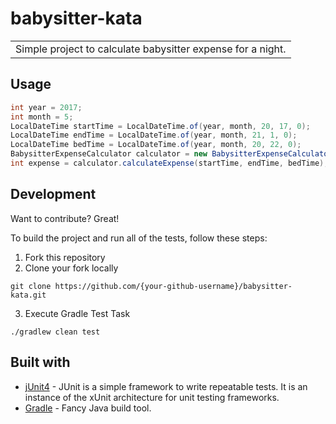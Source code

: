 # babysitter-kata
<table>
<tr>
<td>
  Simple project to calculate babysitter expense for a night.
</td>
</tr>
</table>

## Usage

```java
int year = 2017;
int month = 5;
LocalDateTime startTime = LocalDateTime.of(year, month, 20, 17, 0);
LocalDateTime endTime = LocalDateTime.of(year, month, 21, 1, 0);
LocalDateTime bedTime = LocalDateTime.of(year, month, 20, 22, 0);
BabysitterExpenseCalculator calculator = new BabysitterExpenseCalculator();
int expense = calculator.calculateExpense(startTime, endTime, bedTime);
```

## Development
Want to contribute? Great!

To build the project and run all of the tests, follow these steps:
1. Fork this repository
2. Clone your fork locally
```
git clone https://github.com/{your-github-username}/babysitter-kata.git
```
3. Execute Gradle Test Task
```
./gradlew clean test
```

## Built with 

- [jUnit4](http://junit.org/junit4/) - JUnit is a simple framework to write repeatable tests. It is an instance of the xUnit architecture for unit testing frameworks.
- [Gradle](https://gradle.org/) - Fancy Java build tool.

